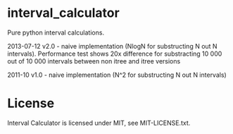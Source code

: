 interval_calculator
===================

Pure python interval calculations.

2013-07-12
v2.0 - naive implementation (NlogN for substructing N out N intervals).
Performance test shows 20x difference for substracting 10 000 out of 10 000 intervals between non itree and itree versions

2011-10
v1.0 - naive implementation (N^2 for substructing N out N intervals)


License
===================

Interval Calculator is licensed under MIT, see MIT-LICENSE.txt.